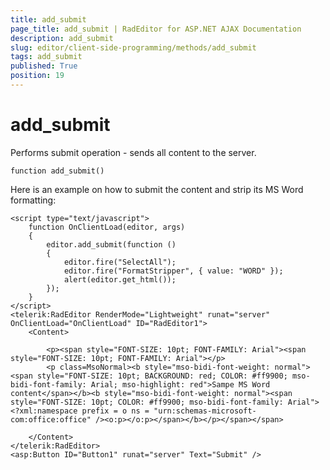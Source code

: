 ```yaml
---
title: add_submit
page_title: add_submit | RadEditor for ASP.NET AJAX Documentation
description: add_submit
slug: editor/client-side-programming/methods/add_submit
tags: add_submit
published: True
position: 19
---
```


# add_submit

Performs submit operation - sends all content to the server.

`function add_submit()`

Here is an example on how to submit the content and strip its MS Word formatting:



````ASP.NET
<script type="text/javascript">
	function OnClientLoad(editor, args)
	{
		editor.add_submit(function ()
		{
			editor.fire("SelectAll");
			editor.fire("FormatStripper", { value: "WORD" });
			alert(editor.get_html());
		});
	}
</script>
<telerik:RadEditor RenderMode="Lightweight" runat="server" OnClientLoad="OnClientLoad" ID="RadEditor1">
	<Content>
					
		<p><span style="FONT-SIZE: 10pt; FONT-FAMILY: Arial"><span style="FONT-SIZE: 10pt; FONT-FAMILY: Arial"></p>        
		<p class=MsoNormal><b style="mso-bidi-font-weight: normal"><span style="FONT-SIZE: 10pt; BACKGROUND: red; COLOR: #ff9900; mso-bidi-font-family: Arial; mso-highlight: red">Sampe MS Word content</span></b><b style="mso-bidi-font-weight: normal"><span style="FONT-SIZE: 10pt; COLOR: #ff9900; mso-bidi-font-family: Arial"><?xml:namespace prefix = o ns = "urn:schemas-microsoft-com:office:office" /><o:p></o:p></span></b></p></span></span>    
				
	</Content>
</telerik:RadEditor>
<asp:Button ID="Button1" runat="server" Text="Submit" />
````




